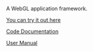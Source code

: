 A WebGL application framework.

[You can try it out here](https://joeedh.github.io/webgl-app-framework/index.html)

[Code Documentation](https://joeedh.github.io/webgl-app-framework/docs/index.html)

[User Manual](https://github.com/joeedh/webgl-app-framework/wiki/User-Documentation)

